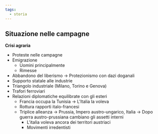 ```yaml
---
tags:
  - storia
---
```

## Situazione nelle campagne
**Crisi agraria**
- Proteste nelle campagne
- Emigrazione
	- Uomini principalmente
	- Rimesse
- Abbandono del liberismo -> Protezionismo con dazi doganali
- Supporto statale alle industrie 
- Triangolo industriale (Milano, Torino e Genova)
- Trafori ferroviari
- Relazioni diplomatiche equilibrate con gli esteri
	- Francia occupa la Tunisia -> L'Italia la voleva
	- Rottura rapporti italo-francesi
	- Triplice alleanza -> Prussia, Impero austro-ungarico, Italia -> Dopo guerra austro-prussiana cambiano gli assetti interni
		- L'italia voleva ancora dei territori austriaci
		- Movimenti irredentisti